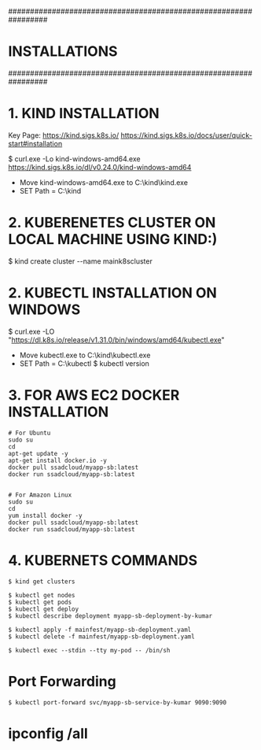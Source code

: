 #################################################################
# INSTALLATIONS
#################################################################

# 1. KIND INSTALLATION
Key Page: https://kind.sigs.k8s.io/
          https://kind.sigs.k8s.io/docs/user/quick-start#installation


$ curl.exe -Lo kind-windows-amd64.exe https://kind.sigs.k8s.io/dl/v0.24.0/kind-windows-amd64

- Move kind-windows-amd64.exe to C:\kind\kind.exe
- SET Path = C:\kind

# 2. KUBERENETES CLUSTER ON LOCAL MACHINE USING KIND:)
$ kind create cluster --name maink8scluster 


# 2. KUBECTL INSTALLATION ON WINDOWS
 $ curl.exe -LO "https://dl.k8s.io/release/v1.31.0/bin/windows/amd64/kubectl.exe"

- Move kubectl.exe to C:\kind\kubectl.exe
- SET Path = C:\kubectl
 $ kubectl version


# 3. FOR AWS EC2 DOCKER INSTALLATION
    # For Ubuntu
    sudo su
    cd
    apt-get update -y
    apt-get install docker.io -y
    docker pull ssadcloud/myapp-sb:latest
    docker run ssadcloud/myapp-sb:latest


    # For Amazon Linux
    sudo su
    cd
    yum install docker -y
    docker pull ssadcloud/myapp-sb:latest
    docker run ssadcloud/myapp-sb:latest

# 4. KUBERNETS COMMANDS
    $ kind get clusters

    $ kubectl get nodes
    $ kubectl get pods
    $ kubectl get deploy
    $ kubectl describe deployment myapp-sb-deployment-by-kumar

    $ kubectl apply -f mainfest/myapp-sb-deployment.yaml
    $ kubectl delete -f mainfest/myapp-sb-deployment.yaml

    $ kubectl exec --stdin --tty my-pod -- /bin/sh

# Port Forwarding
    $ kubectl port-forward svc/myapp-sb-service-by-kumar 9090:9090

# ipconfig /all